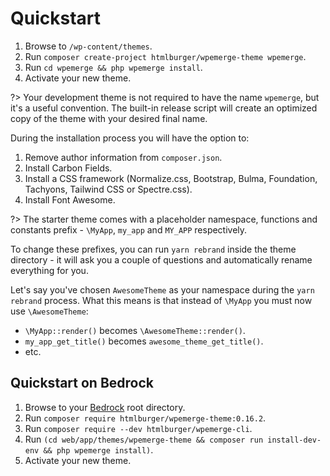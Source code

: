 # Quickstart

1. Browse to `/wp-content/themes`.
2. Run `composer create-project htmlburger/wpemerge-theme wpemerge`.
3. Run `cd wpemerge && php wpemerge install`.
4. Activate your new theme.

?> Your development theme is not required to have the name `wpemerge`, but it's a useful convention. The built-in release script will create an optimized copy of the theme with your desired final name.

During the installation process you will have the option to:

1. Remove author information from `composer.json`.
2. Install Carbon Fields.
3. Install a CSS framework (Normalize.css, Bootstrap, Bulma, Foundation, Tachyons, Tailwind CSS or Spectre.css).
4. Install Font Awesome.

?> The starter theme comes with a placeholder namespace, functions and constants prefix - `\MyApp`, `my_app` and `MY_APP` respectively.

To change these prefixes, you can run `yarn rebrand` inside the theme directory - it will ask you a couple of questions and automatically rename everything for you.

Let's say you've chosen `AwesomeTheme` as your namespace during the `yarn rebrand` process. What this means is that instead of `\MyApp` you must now use `\AwesomeTheme`:
- `\MyApp::render()` becomes `\AwesomeTheme::render()`.
- `my_app_get_title()` becomes `awesome_theme_get_title()`.
- etc.

## Quickstart on Bedrock

1. Browse to your [Bedrock](https://roots.io/bedrock/) root directory.
2. Run `composer require htmlburger/wpemerge-theme:0.16.2`.
3. Run `composer require --dev htmlburger/wpemerge-cli`.
4. Run `(cd web/app/themes/wpemerge-theme && composer run install-dev-env && php wpemerge install)`.
5. Activate your new theme.
